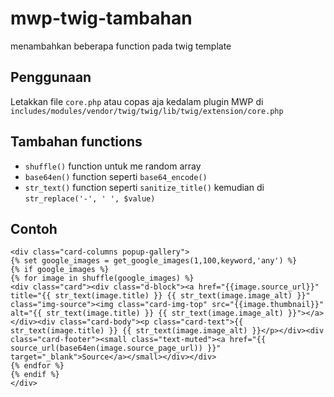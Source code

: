 # mwp-twig-tambahan
menambahkan beberapa function pada twig template

## Penggunaan
Letakkan file `core.php` atau copas aja kedalam plugin MWP di `includes/modules/vendor/twig/twig/lib/twig/extension/core.php`

## Tambahan functions

- `shuffle()` function untuk me random array
- `base64en()` function seperti `base64_encode()`
- `str_text()` function seperti `sanitize_title()` kemudian di `str_replace('-', ' ', $value)`

## Contoh

```
<div class="card-columns popup-gallery">
{% set google_images = get_google_images(1,100,keyword,'any') %}
{% if google_images %}
{% for image in shuffle(google_images) %}
<div class="card"><div class="d-block"><a href="{{image.source_url}}" title="{{ str_text(image.title) }} {{ str_text(image.image_alt) }}" class="img-source"><img class="card-img-top" src="{{image.thumbnail}}" alt="{{ str_text(image.title) }} {{ str_text(image.image_alt) }}"></a></div><div class="card-body"><p class="card-text">{{ str_text(image.title) }} {{ str_text(image.image_alt) }}</p></div><div class="card-footer"><small class="text-muted"><a href="{{ source_url(base64en(image.source_page_url)) }}" target="_blank">Source</a></small></div></div>
{% endfor %}
{% endif %}
</div>

```

